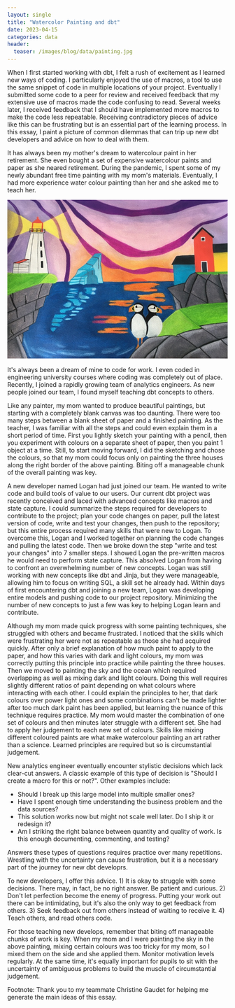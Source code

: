 ```yaml
---
layout: single
title: "Watercolor Painting and dbt"
date: 2023-04-15
categories: data
header:
  teaser: /images/blog/data/painting.jpg
---
```


When I first started working with dbt, I felt a rush of excitement as I learned new ways of coding. I particularly enjoyed the use of macros, a tool to use the same snippet of code in multiple locations of your project. Eventually I submitted some code to a peer for review and received feedback that my extensive use of macros made the code confusing to read. Several weeks later, I received feedback that I should have implemented more macros to make the code less repeatable. Receiving contradictory pieces of advice like this can be frustrating but is an essential part of the learning process. In this essay, I paint a picture of common dilemmas that can trip up new dbt developers and advice on how to deal with them.

It has always been my mother's dream to watercolour paint in her retirement. She even bought a set of expensive watercolour paints and paper as she neared retirement. During the pandemic, I spent some of my newly abundant free time painting with my mom's materials. Eventually, I had more experience water colour painting than her and she asked me to teach her.

![My mother's and my watercolor creation](/images/blog/data/painting.jpg)

It's always been a dream of mine to code for work. I even coded in engineering university courses where coding was completely out of place. Recently, I joined a rapidly growing team of analytics engineers. As new people joined our team, I found myself teaching dbt concepts to others.

Like any painter, my mom wanted to produce beautiful paintings, but starting with a completely blank canvas was too daunting. There were too many steps between a blank sheet of paper and a finished painting. As the teacher, I was familiar with all the steps and could even explain them in a short period of time. First you lightly sketch your painting with a pencil, then you experiment with colours on a separate sheet of paper, then you paint 1 object at a time. Still, to start moving forward, I did the sketching and chose the colours, so that my mom could focus only on painting the three houses along the right border of the above painting. Biting off a manageable chunk of the overall painting was key.

A new developer named Logan had just joined our team. He wanted to write code and build tools of value to our users. Our current dbt project was recently conceived and laced with advanced concepts like macros and state capture. I could summarize the steps required for developers to contribute to the project; plan your code changes on paper, pull the latest version of code, write and test your changes, then push to the repository; but this entire process required many skills that were new to Logan. To overcome this, Logan and I worked together on planning the code changes and pulling the latest code. Then we broke down the step "write and test your changes" into 7 smaller steps. I showed Logan the pre-written macros he would need to perform state capture. This absolved Logan from having to confront an overwhelming number of new concepts. Logan was still working with new concepts like dbt and Jinja, but they were manageable, allowing him to focus on writing SQL, a skill set he already had. Within days of first encountering dbt and joining a new team, Logan was developing entire models and pushing code to our project repository. Minimizing the number of new concepts to just a few was key to helping Logan learn and contribute.

Although my mom made quick progress with some painting techniques, she struggled with others and became frustrated. I noticed that the skills which were frustrating her were not as repeatable as those she had acquired quickly. After only a brief explanation of how much paint to apply to the paper, and how this varies with dark and light colours, my mom was correctly putting this principle into practice while painting the three houses. Then we moved to painting the sky and the ocean which required overlapping as well as mixing dark and light colours. Doing this well requires slightly different ratios of paint depending on what colours where interacting with each other. I could explain the principles to her, that dark colours over power light ones and some combinations can't be made lighter after too much dark paint has been applied, but learning the nuance of this technique requires practice. My mom would master the combination of one set of colours and then minutes later struggle with a different set. She had to apply her judgement to each new set of colours. Skills like mixing different coloured paints are what make watercolour painting an art rather than a science. Learned principles are required but so is circumstantial judgement.

New analytics engineer eventually encounter stylistic decisions which lack clear-cut answers. A classic example of this type of decision is "Should I create a macro for this or not?". Other examples include:

- Should I break up this large model into multiple smaller ones?
- Have I spent enough time understanding the business problem and the data sources?
- This solution works now but might not scale well later. Do I ship it or redesign it?
- Am I striking the right balance between quantity and quality of work. Is this enough documenting, commenting, and testing?

Answers these types of questions requires practice over many repetitions. Wrestling with the uncertainty can cause frustration, but it is a necessary part of the journey for new dbt developrs.

To new developers, I offer this advice. 1) It is okay to struggle with some decisions. There may, in fact, be no right answer. Be patient and curious. 2) Don't let perfection become the enemy of progress. Putting your work out there can be intimidating, but it's also the only way to get feedback from others. 3) Seek feedback out from others instead of waiting to receive it. 4) Teach others, and read others code.

For those teaching new develops, remember that biting off manageable chunks of work is key. When my mom and I were painting the sky in the above painting, mixing certain colours was too tricky for my mom, so I mixed them on the side and she applied them. Monitor motivation levels regularly. At the same time, it's equally important for pupils to sit with the uncertainty of ambiguous problems to build the muscle of circumstantial judgement.

Footnote: Thank you to my teammate Christine Gaudet for helping me generate the main ideas of this essay.
